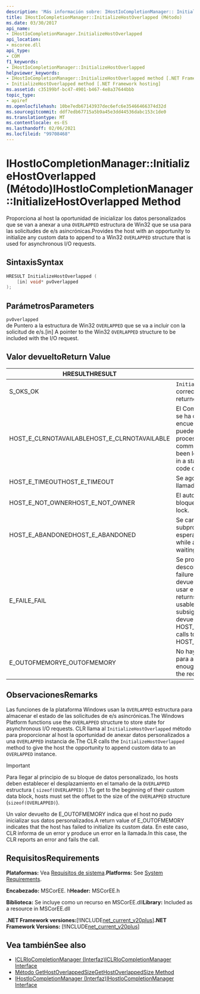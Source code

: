 ```yaml
---
description: 'Más información sobre: IHostIoCompletionManager:: Initializehostoverlapped ((método)'
title: IHostIoCompletionManager::InitializeHostOverlapped (Método)
ms.date: 03/30/2017
api_name:
- IHostIoCompletionManager.InitializeHostOverlapped
api_location:
- mscoree.dll
api_type:
- COM
f1_keywords:
- IHostIoCompletionManager::InitializeHostOverlapped
helpviewer_keywords:
- IHostIoCompletionManager::InitializeHostOverlapped method [.NET Framework hosting]
- InitializeHostOverlapped method [.NET Framework hosting]
ms.assetid: c35199bf-bc47-4901-b467-4e8a37644bbb
topic_type:
- apiref
ms.openlocfilehash: 10be7edb67143937dec6efc6e35466466374d32d
ms.sourcegitcommit: ddf7edb67715a5b9a45e3dd44536dabc153c1de0
ms.translationtype: MT
ms.contentlocale: es-ES
ms.lasthandoff: 02/06/2021
ms.locfileid: "99708468"
---
```

# <a name="ihostiocompletionmanagerinitializehostoverlapped-method"></a><span data-ttu-id="d575e-103">IHostIoCompletionManager::InitializeHostOverlapped (Método)</span><span class="sxs-lookup"><span data-stu-id="d575e-103">IHostIoCompletionManager::InitializeHostOverlapped Method</span></span>

<span data-ttu-id="d575e-104">Proporciona al host la oportunidad de inicializar los datos personalizados que se van a anexar a una `OVERLAPPED` estructura de Win32 que se usa para las solicitudes de e/s asincrónicas.</span><span class="sxs-lookup"><span data-stu-id="d575e-104">Provides the host with an opportunity to initialize any custom data to append to a Win32 `OVERLAPPED` structure that is used for asynchronous I/O requests.</span></span>  
  
## <a name="syntax"></a><span data-ttu-id="d575e-105">Sintaxis</span><span class="sxs-lookup"><span data-stu-id="d575e-105">Syntax</span></span>  
  
```cpp  
HRESULT InitializeHostOverlapped (  
    [in] void* pvOverlapped  
);  
```  
  
## <a name="parameters"></a><span data-ttu-id="d575e-106">Parámetros</span><span class="sxs-lookup"><span data-stu-id="d575e-106">Parameters</span></span>  

 `pvOverlapped`  
 <span data-ttu-id="d575e-107">de Puntero a la estructura de Win32 `OVERLAPPED` que se va a incluir con la solicitud de e/s.</span><span class="sxs-lookup"><span data-stu-id="d575e-107">[in] A pointer to the Win32 `OVERLAPPED` structure to be included with the I/O request.</span></span>  
  
## <a name="return-value"></a><span data-ttu-id="d575e-108">Valor devuelto</span><span class="sxs-lookup"><span data-stu-id="d575e-108">Return Value</span></span>  
  
|<span data-ttu-id="d575e-109">HRESULT</span><span class="sxs-lookup"><span data-stu-id="d575e-109">HRESULT</span></span>|<span data-ttu-id="d575e-110">Descripción</span><span class="sxs-lookup"><span data-stu-id="d575e-110">Description</span></span>|  
|-------------|-----------------|  
|<span data-ttu-id="d575e-111">S_OK</span><span class="sxs-lookup"><span data-stu-id="d575e-111">S_OK</span></span>|<span data-ttu-id="d575e-112">`InitializeHostOverlapped` se devolvió correctamente.</span><span class="sxs-lookup"><span data-stu-id="d575e-112">`InitializeHostOverlapped` returned successfully.</span></span>|  
|<span data-ttu-id="d575e-113">HOST_E_CLRNOTAVAILABLE</span><span class="sxs-lookup"><span data-stu-id="d575e-113">HOST_E_CLRNOTAVAILABLE</span></span>|<span data-ttu-id="d575e-114">El Common Language Runtime (CLR) no se ha cargado en un proceso o el CLR se encuentra en un estado en el que no puede ejecutar código administrado ni procesar la llamada correctamente.</span><span class="sxs-lookup"><span data-stu-id="d575e-114">The common language runtime (CLR) has not been loaded into a process, or the CLR is in a state in which it cannot run managed code or process the call successfully.</span></span>|  
|<span data-ttu-id="d575e-115">HOST_E_TIMEOUT</span><span class="sxs-lookup"><span data-stu-id="d575e-115">HOST_E_TIMEOUT</span></span>|<span data-ttu-id="d575e-116">Se agotó el tiempo de espera de la llamada.</span><span class="sxs-lookup"><span data-stu-id="d575e-116">The call timed out.</span></span>|  
|<span data-ttu-id="d575e-117">HOST_E_NOT_OWNER</span><span class="sxs-lookup"><span data-stu-id="d575e-117">HOST_E_NOT_OWNER</span></span>|<span data-ttu-id="d575e-118">El autor de la llamada no posee el bloqueo.</span><span class="sxs-lookup"><span data-stu-id="d575e-118">The caller does not own the lock.</span></span>|  
|<span data-ttu-id="d575e-119">HOST_E_ABANDONED</span><span class="sxs-lookup"><span data-stu-id="d575e-119">HOST_E_ABANDONED</span></span>|<span data-ttu-id="d575e-120">Se canceló un evento mientras un subproceso o fibra bloqueados estaba esperando en él.</span><span class="sxs-lookup"><span data-stu-id="d575e-120">An event was canceled while a blocked thread or fiber was waiting on it.</span></span>|  
|<span data-ttu-id="d575e-121">E_FAIL</span><span class="sxs-lookup"><span data-stu-id="d575e-121">E_FAIL</span></span>|<span data-ttu-id="d575e-122">Se produjo un error grave desconocido.</span><span class="sxs-lookup"><span data-stu-id="d575e-122">An unknown catastrophic failure occurred.</span></span> <span data-ttu-id="d575e-123">Cuando un método devuelve E_FAIL, CLR ya no se puede usar en el proceso.</span><span class="sxs-lookup"><span data-stu-id="d575e-123">When a method returns E_FAIL, the CLR is no longer usable within the process.</span></span> <span data-ttu-id="d575e-124">Las llamadas subsiguientes a métodos de hospedaje devuelven HOST_E_CLRNOTAVAILABLE.</span><span class="sxs-lookup"><span data-stu-id="d575e-124">Subsequent calls to hosting methods return HOST_E_CLRNOTAVAILABLE.</span></span>|  
|<span data-ttu-id="d575e-125">E_OUTOFMEMORY</span><span class="sxs-lookup"><span data-stu-id="d575e-125">E_OUTOFMEMORY</span></span>|<span data-ttu-id="d575e-126">No hay suficiente memoria disponible para asignar el recurso solicitado.</span><span class="sxs-lookup"><span data-stu-id="d575e-126">Not enough memory was available to allocate the requested resource.</span></span>|  
  
## <a name="remarks"></a><span data-ttu-id="d575e-127">Observaciones</span><span class="sxs-lookup"><span data-stu-id="d575e-127">Remarks</span></span>  

 <span data-ttu-id="d575e-128">Las funciones de la plataforma Windows usan la `OVERLAPPED` estructura para almacenar el estado de las solicitudes de e/s asincrónicas.</span><span class="sxs-lookup"><span data-stu-id="d575e-128">The Windows Platform functions use the `OVERLAPPED` structure to store state for asynchronous I/O requests.</span></span> <span data-ttu-id="d575e-129">CLR llama al `InitializeHostOverlapped` método para proporcionar al host la oportunidad de anexar datos personalizados a una `OVERLAPPED` instancia de.</span><span class="sxs-lookup"><span data-stu-id="d575e-129">The CLR calls the `InitializeHostOverlapped` method to give the host the opportunity to append custom data to an `OVERLAPPED` instance.</span></span>  
  
> [!IMPORTANT]
> <span data-ttu-id="d575e-130">Para llegar al principio de su bloque de datos personalizado, los hosts deben establecer el desplazamiento en el tamaño de la `OVERLAPPED` estructura ( `sizeof(OVERLAPPED)` ).</span><span class="sxs-lookup"><span data-stu-id="d575e-130">To get to the beginning of their custom data block, hosts must set the offset to the size of the `OVERLAPPED` structure (`sizeof(OVERLAPPED)`).</span></span>  
  
 <span data-ttu-id="d575e-131">Un valor devuelto de E_OUTOFMEMORY indica que el host no pudo inicializar sus datos personalizados.</span><span class="sxs-lookup"><span data-stu-id="d575e-131">A return value of E_OUTOFMEMORY indicates that the host has failed to initialize its custom data.</span></span> <span data-ttu-id="d575e-132">En este caso, CLR informa de un error y produce un error en la llamada.</span><span class="sxs-lookup"><span data-stu-id="d575e-132">In this case, the CLR reports an error and fails the call.</span></span>  
  
## <a name="requirements"></a><span data-ttu-id="d575e-133">Requisitos</span><span class="sxs-lookup"><span data-stu-id="d575e-133">Requirements</span></span>  

 <span data-ttu-id="d575e-134">**Plataformas:** Vea [Requisitos de sistema](../../get-started/system-requirements.md).</span><span class="sxs-lookup"><span data-stu-id="d575e-134">**Platforms:** See [System Requirements](../../get-started/system-requirements.md).</span></span>  
  
 <span data-ttu-id="d575e-135">**Encabezado:** MSCorEE. h</span><span class="sxs-lookup"><span data-stu-id="d575e-135">**Header:** MSCorEE.h</span></span>  
  
 <span data-ttu-id="d575e-136">**Biblioteca:** Se incluye como un recurso en MSCorEE.dll</span><span class="sxs-lookup"><span data-stu-id="d575e-136">**Library:** Included as a resource in MSCorEE.dll</span></span>  
  
 <span data-ttu-id="d575e-137">**.NET Framework versiones:**[!INCLUDE[net_current_v20plus](../../../../includes/net-current-v20plus-md.md)]</span><span class="sxs-lookup"><span data-stu-id="d575e-137">**.NET Framework Versions:** [!INCLUDE[net_current_v20plus](../../../../includes/net-current-v20plus-md.md)]</span></span>  
  
## <a name="see-also"></a><span data-ttu-id="d575e-138">Vea también</span><span class="sxs-lookup"><span data-stu-id="d575e-138">See also</span></span>

- [<span data-ttu-id="d575e-139">ICLRIoCompletionManager (Interfaz)</span><span class="sxs-lookup"><span data-stu-id="d575e-139">ICLRIoCompletionManager Interface</span></span>](iclriocompletionmanager-interface.md)
- [<span data-ttu-id="d575e-140">Método GetHostOverlappedSize</span><span class="sxs-lookup"><span data-stu-id="d575e-140">GetHostOverlappedSize Method</span></span>](ihostiocompletionmanager-gethostoverlappedsize-method.md)
- [<span data-ttu-id="d575e-141">IHostIoCompletionManager (Interfaz)</span><span class="sxs-lookup"><span data-stu-id="d575e-141">IHostIoCompletionManager Interface</span></span>](ihostiocompletionmanager-interface.md)
